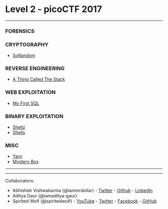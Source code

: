 # Level 2 - picoCTF 2017

___

### FORENSICS


### CRYPTOGRAPHY

 - [SoRandom](./CRYPTOGRAPHY/SoRandom.md)


### REVERSE ENGINEERING

 - [A Thing Called The Stack](./Reverse%20Enginnering/A_Thing_Called_The_Stack.md)


### WEB EXPLOITATION

 - [My First SQL](./WEB_EXPLOITATION/My_first_SQL.md)

### BINARY EXPLOITATION

 - [Shellz](./BINARY%20EXPLOITATION/shellz.md)
 - [Shells](./BINARY%20EXPLOITATION/shells.md)

### MISC

 - [Yarn](./MISC/Yarn.md)
 - [Mystery Box](./MISC/Mystery_Box.md)


___
___

Collaborators:

 - Abhishek Vishwakarma (@iammrdollar) - [Twitter](https://twitter.com/iammrdollar) - [Github](https://github.com/iammrdollar) - [LinkedIn](https://www.linkedin.com/in/iammrdollar)
 - Aditya Gaur (@iamaditya-gaur)
 - Spirited Wolf (@spiritedwolf) - [YouTube](https://www.youtube.com/c/Pentestingwithspirit) - [Twitter](https://twitter.com/Pwsecspirit) - [Facebook](https://www.facebook.com/pentestingwithspirit/) - [GitHub](github.com/spiritedwolf)

